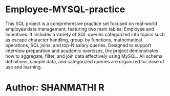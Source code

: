 # Employee-MYSQL-practice

This SQL project is a comprehensive practice set focused on real-world employee data management, featuring two main tables: Employee and Incentives. It includes a variety of SQL queries categorized into topics such as escape character handling, group-by functions, mathematical operations, SQL joins, and top-N salary queries. Designed to support interview preparation and academic exercises, the project demonstrates how to aggregate, filter, and join data effectively using MySQL. All schema definitions, sample data, and categorized queries are organized for ease of use and learning.

# Author: SHANMATHI R
